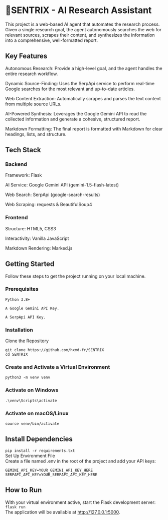 # 🤖SENTRIX - AI Research Assistant
This project is a web-based AI agent that automates the research process. Given a single research goal, the agent autonomously searches the web for relevant sources, scrapes their content, and synthesizes the information into a comprehensive, well-formatted report.

## Key Features
Autonomous Research: Provide a high-level goal, and the agent handles the entire research workflow.

Dynamic Source-Finding: Uses the SerpApi service to perform real-time Google searches for the most relevant and up-to-date articles.

Web Content Extraction: Automatically scrapes and parses the text content from multiple source URLs.

AI-Powered Synthesis: Leverages the Google Gemini API to read the collected information and generate a cohesive, structured report.

Markdown Formatting: The final report is formatted with Markdown for clear headings, lists, and structure.

## Tech Stack
### Backend
Framework: Flask

AI Service: Google Gemini API (gemini-1.5-flash-latest)

Web Search: SerpApi (google-search-results)

Web Scraping: requests & BeautifulSoup4

### Frontend
Structure: HTML5, CSS3

Interactivity: Vanilla JavaScript

Markdown Rendering: Marked.js

## Getting Started
Follow these steps to get the project running on your local machine.

### Prerequisites
```
Python 3.8+

A Google Gemini API Key.

A SerpApi API Key.
```

### Installation
Clone the Repository
```
git clone https://github.com/hxmd-fr/SENTRIX
cd SENTRIX
```
### Create and Activate a Virtual Environment

```python3 -m venv venv```

### Activate on Windows
```.\venv\Scripts\activate```

### Activate on macOS/Linux
```source venv/bin/activate```

## Install Dependencies

```pip install -r requirements.txt``` <br>
Set Up Environment File <br>
Create a file named .env in the root of the project and add your API keys:
```
GEMINI_API_KEY=YOUR_GEMINI_API_KEY_HERE
SERPAPI_API_KEY=YOUR_SERPAPI_API_KEY_HERE
```
## How to Run
With your virtual environment active, start the Flask development server:
```flask run``` <br>
The application will be available at http://127.0.0.1:5000.